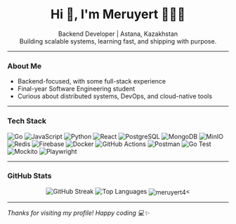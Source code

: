 <h1 align="center">Hi 👋, I'm Meruyert 👩🏻‍💻</h1>

<p align="center">
  Backend Developer | Astana, Kazakhstan<br>
  Building scalable systems, learning fast, and shipping with purpose.
</p>

---

### About Me

- Backend-focused, with some full-stack experience  
- Final-year Software Engineering student  
- Curious about distributed systems, DevOps, and cloud-native tools  

---

### Tech Stack  

![Go](https://img.shields.io/badge/Go-9D00FF?style=for-the-badge&logo=go&logoColor=white)
![JavaScript](https://img.shields.io/badge/JavaScript-9D00FF?style=for-the-badge&logo=javascript&logoColor=white)
![Python](https://img.shields.io/badge/Python-9D00FF?style=for-the-badge&logo=python&logoColor=white)
![React](https://img.shields.io/badge/React-9D00FF?style=for-the-badge&logo=react&logoColor=white)
![PostgreSQL](https://img.shields.io/badge/PostgreSQL-9D00FF?style=for-the-badge&logo=postgresql&logoColor=white)
![MongoDB](https://img.shields.io/badge/MongoDB-9D00FF?style=for-the-badge&logo=mongodb&logoColor=white)
![MinIO](https://img.shields.io/badge/MinIO-9D00FF?style=for-the-badge&logo=minio&logoColor=white)
![Redis](https://img.shields.io/badge/Redis-9D00FF?style=for-the-badge&logo=redis&logoColor=white)
![Firebase](https://img.shields.io/badge/Firebase-9D00FF?style=for-the-badge&logo=firebase&logoColor=white)
![Docker](https://img.shields.io/badge/Docker-9D00FF?style=for-the-badge&logo=docker&logoColor=white)
![GitHub Actions](https://img.shields.io/badge/GitHub%20Actions-9D00FF?style=for-the-badge&logo=github-actions&logoColor=white)
![Postman](https://img.shields.io/badge/Postman-9D00FF?style=for-the-badge&logo=postman&logoColor=white)
![Go Test](https://img.shields.io/badge/Go%20Test-9D00FF?style=for-the-badge&logo=go&logoColor=white)
![Mockito](https://img.shields.io/badge/Mockito-9D00FF?style=for-the-badge&logo=java&logoColor=white)
![Playwright](https://img.shields.io/badge/Playwright-9D00FF?style=for-the-badge&logo=playwright&logoColor=white)

---

### GitHub Stats

<p align="center">
  <img src="https://github-readme-streak-stats.herokuapp.com/?user=meruyert4&theme=midnight-purple&hide_border=false" alt="GitHub Streak" />
  <img src="https://github-readme-stats.vercel.app/api/top-langs/?username=meruyert4&theme=midnight-purple&layout=compact&hide_border=false" alt="Top Languages"/>
  <img align="center" src="https://github-readme-stats.vercel.app/api?username=meruyert4&theme=midnight-purple&layout=compact&hide_border=false" alt="meruyert4"/><
</p>

---

<p align="left"><i>Thanks for visiting my profile! Happy coding 💻✨</i></p>
